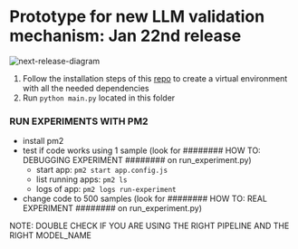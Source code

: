 
# Prototype for new LLM validation mechanism: Jan 22nd release

![next-release-diagram](assets/next-release-diagram.png)

1. Follow the installation steps of this [repo]('../README.md') to create a virtual environment with all the needed dependencies
2. Run `python main.py` located in this folder



### RUN EXPERIMENTS WITH PM2
- install pm2
- test if code works using 1 sample (look for ######## HOW TO: DEBUGGING EXPERIMENT  ######## on run_experiment.py)
  - start app: `pm2 start app.config.js`
  - list running apps: `pm2 ls `
  - logs of app: `pm2 logs run-experiment`
- change code to 500 samples (look for ######## HOW TO: REAL EXPERIMENT ######## on run_experiment.py)

NOTE: DOUBLE CHECK IF YOU ARE USING THE RIGHT PIPELINE AND THE RIGHT MODEL_NAME